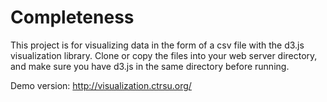 Completeness
============

This project is for visualizing data in the form of a csv file with the d3.js visualization library.  Clone or copy the files into your web server directory, and make sure you have d3.js in the same directory before running.

Demo version: http://visualization.ctrsu.org/
